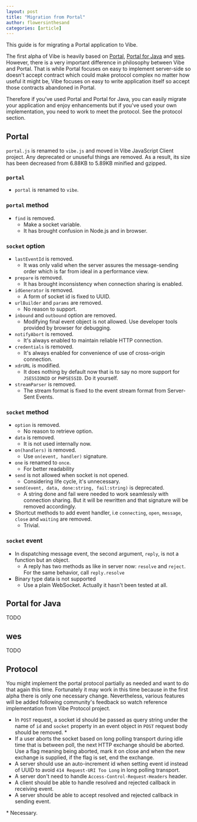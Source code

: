 ```yaml
---
layout: post
title: "Migration from Portal"
author: flowersinthesand
categories: [article]
---
```


This guide is for migrating a Portal application to Vibe.

The first alpha of Vibe is heavily based on [Portal](flowersinthesand.github.io/portal/), [Portal for Java](flowersinthesand.github.io/portal-java/) and [wes](flowersinthesand.github.io/wes/). However, there is a very important difference in philosophy between Vibe and Portal. That is while Portal focuses on easy to implement server-side so doesn't accept contract which could make protocol complex no matter how useful it might be, Vibe focuses on easy to write application itself so accept those contracts abandoned in Portal. 

Therefore if you've used Portal and Portal for Java, you can easily migrate your application and enjoy enhancements but if you've used your own implementation, you need to work to meet the protocol. See the protocol section.

## Portal
`portal.js` is renamed to `vibe.js` and moved in Vibe JavaScript Client project. Any deprecated or unuseful things are removed. As a result, its size has been decreased from 6.88KB to 5.89KB minified and gzipped.

### `portal`
* `portal` is renamed to `vibe`.

### `portal` method
* `find` is removed.
    * Make a socket variable.
    * It has brought confusion in Node.js and in browser.

### `socket` option
* `lastEventId` is removed.
    * It was only valid when the server assures the message-sending order which is far from ideal in a performance view.
* `prepare` is removed.
    * It has brought inconsistency when connection sharing is enabled.
* `idGenerator` is removed.
    * A form of socket id is fixed to UUID.
* `urlBuilder` and `params` are removed.
    * No reason to support.
* `inbound` and `outbound` option are removed.
    * Modifying final event object is not allowed. Use developer tools provided by browser for debugging.
* `notifyAbort` is removed.
    * It's always enabled to maintain reliable HTTP connection.
* `credentials` is removed.
    * It's always enabled for convenience of use of cross-origin connection.
* `xdrURL` is modified.
    * It does nothing by default now that is to say no more support for `JSESSIONID` or `PHPSESSID`. Do it yourself.
* `streamParser` is removed.
    * The stream format is fixed to the event stream format from Server-Sent Events.

### `socket` method
* `option` is removed.
    * No reason to retrieve option.
* `data` is removed.
    * It is not used internally now.
* `on(handlers)` is removed.
    * Use `on(event, handler)` signature.
* `one` is renamed to `once`.
    * For better readability
* `send` is not allowed when socket is not opened.
    * Considering life cycle, it's unnecessary.
* `send(event, data, done:string, fail:string)` is deprecated.
    * A string done and fail were needed to work seamlessly with connection sharing. But it will be rewritten and that signature will be removed accordingly.
* Shortcut methods to add event handler, i.e `connecting`, `open`, `message`, `close` and `waiting` are removed.
    * Trivial.

### `socket` event
* In dispatching message event, the second argument, `reply`, is not a function but an object.
    * A reply has two methods as like in server now: `resolve` and `reject`. For the same behavior, call `reply.resolve`
* Binary type data is not supported
    * Use a plain WebSocket. Actually it hasn't been tested at all. 

## Portal for Java
TODO

## wes
TODO

## Protocol
You might implement the portal protocol partially as needed and want to do that again this time. Fortunately it may work in this time because in the first alpha there is only one necessary change. Nevertheless, various features will be added following community's feedback so watch reference implementation from Vibe Protocol project.

* In `POST` request, a socket id should be passed as query string under the name of `id` and `socket` property in an event object in `POST` request body should be removed. *
* If a user aborts the socket based on long polling transport during idle time that is between poll, the next HTTP exchange should be aborted. Use a flag meaning being aborted, mark it on close and when the new exchange is supplied, if the flag is set, end the exchange.
* A server should use an auto-increment id when setting event id instead of UUID to avoid `414 Request-URI Too Long` in long polling transport.
* A server don't need to handle `Access-Control-Request-Headers` header.
* A client should be able to handle resolved and rejected callback in receiving event.
* A server should be able to accept resolved and rejected callback in sending event.

\* Necessary.